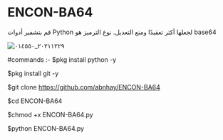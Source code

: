# ENCON-BA64
قم بتشفير أدوات Python لجعلها أكثر تعقيدًا ومنع التعديل. نوع الترميز هو base64

![٢٠٢١١٢٢٩_٠١٤٥٥٠](https://user-images.githubusercontent.com/75506961/147613175-3e9ac37b-e18b-4a92-bd40-4413cec141a9.jpg)



#commands :-
$pkg install python -y

$pkg install git -y

$git clone https://github.com/abnhay/ENCON-BA64

$cd ENCON-BA64

$chmod +x ENCON-BA64.py

$python ENCON-BA64.py 
